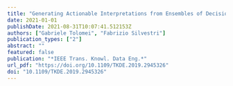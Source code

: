 ```yaml
---
title: "Generating Actionable Interpretations from Ensembles of Decision Trees"
date: 2021-01-01
publishDate: 2021-08-31T10:07:41.512153Z
authors: ["Gabriele Tolomei", "Fabrizio Silvestri"]
publication_types: ["2"]
abstract: ""
featured: false
publication: "*IEEE Trans. Knowl. Data Eng.*"
url_pdf: "https://doi.org/10.1109/TKDE.2019.2945326"
doi: "10.1109/TKDE.2019.2945326"
---
```


